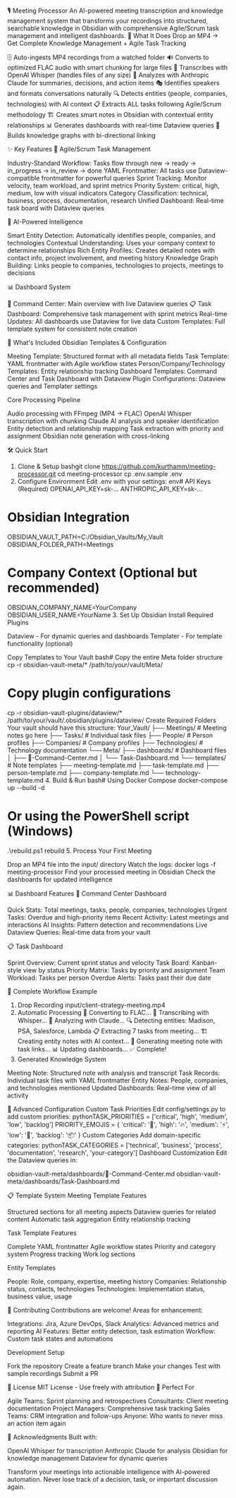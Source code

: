 🎙️ Meeting Processor
An AI-powered meeting transcription and knowledge management system that transforms your recordings into structured, searchable knowledge in Obsidian with comprehensive Agile/Scrum task management and intelligent dashboards.
🚀 What It Does
Drop an MP4 → Get Complete Knowledge Management + Agile Task Tracking

🗄️ Auto-ingests MP4 recordings from a watched folder
🔊 Converts to optimized FLAC audio with smart chunking for large files
🤖 Transcribes with OpenAI Whisper (handles files of any size)
🧠 Analyzes with Anthropic Claude for summaries, decisions, and action items
🎭 Identifies speakers and formats conversations naturally
🔍 Detects entities (people, companies, technologies) with AI context
📋 Extracts ALL tasks following Agile/Scrum methodology
🏗️ Creates smart notes in Obsidian with contextual entity relationships
📊 Generates dashboards with real-time Dataview queries
🔗 Builds knowledge graphs with bi-directional linking

✨ Key Features
🏃 Agile/Scrum Task Management

Industry-Standard Workflow: Tasks flow through new → ready → in_progress → in_review → done
YAML Frontmatter: All tasks use Dataview-compatible frontmatter for powerful queries
Sprint Tracking: Monitor velocity, team workload, and sprint metrics
Priority System: critical, high, medium, low with visual indicators
Category Classification: technical, business, process, documentation, research
Unified Dashboard: Real-time task board with Dataview queries

🧠 AI-Powered Intelligence

Smart Entity Detection: Automatically identifies people, companies, and technologies
Contextual Understanding: Uses your company context to determine relationships
Rich Entity Profiles: Creates detailed notes with contact info, project involvement, and meeting history
Knowledge Graph Building: Links people to companies, technologies to projects, meetings to decisions

📊 Dashboard System

🧠 Command Center: Main overview with live Dataview queries
📋 Task Dashboard: Comprehensive task management with sprint metrics
Real-time Updates: All dashboards use Dataview for live data
Custom Templates: Full template system for consistent note creation

📁 What's Included
Obsidian Templates & Configuration

Meeting Template: Structured format with all metadata fields
Task Template: YAML frontmatter with Agile workflow states
Person/Company/Technology Templates: Entity relationship tracking
Dashboard Templates: Command Center and Task Dashboard with Dataview
Plugin Configurations: Dataview queries and Templater settings

Core Processing Pipeline

Audio processing with FFmpeg (MP4 → FLAC)
OpenAI Whisper transcription with chunking
Claude AI analysis and speaker identification
Entity detection and relationship mapping
Task extraction with priority and assignment
Obsidian note generation with cross-linking

🛠️ Quick Start
1. Clone & Setup
bashgit clone https://github.com/kurthamm/meeting-processor.git
cd meeting-processor
cp .env.sample .env
2. Configure Environment
Edit .env with your settings:
env# API Keys (Required)
OPENAI_API_KEY=sk-...
ANTHROPIC_API_KEY=sk-...

# Obsidian Integration
OBSIDIAN_VAULT_PATH=C:/Obsidian_Vaults/My_Vault
OBSIDIAN_FOLDER_PATH=Meetings

# Company Context (Optional but recommended)
OBSIDIAN_COMPANY_NAME=YourCompany
OBSIDIAN_USER_NAME=YourName
3. Set Up Obsidian
Install Required Plugins

Dataview - For dynamic queries and dashboards
Templater - For template functionality (optional)

Copy Templates to Your Vault
bash# Copy the entire Meta folder structure
cp -r obsidian-vault-meta/* /path/to/your/vault/Meta/

# Copy plugin configurations
cp -r obsidian-vault-plugins/dataview/* /path/to/your/vault/.obsidian/plugins/dataview/
Create Required Folders
Your vault should have this structure:
Your_Vault/
├── Meetings/          # Meeting notes go here
├── Tasks/             # Individual task files
├── People/            # Person profiles
├── Companies/         # Company profiles
├── Technologies/      # Technology documentation
└── Meta/
    ├── dashboards/    # Dashboard files
    │   ├── 🧠-Command-Center.md
    │   └── Task-Dashboard.md
    └── templates/     # Note templates
        ├── meeting-template.md
        ├── task-template.md
        ├── person-template.md
        ├── company-template.md
        └── technology-template.md
4. Build & Run
bash# Using Docker Compose
docker-compose up --build -d

# Or using the PowerShell script (Windows)
.\rebuild.ps1 rebuild
5. Process Your First Meeting

Drop an MP4 file into the input/ directory
Watch the logs: docker logs -f meeting-processor
Find your processed meeting in Obsidian
Check the dashboards for updated intelligence

📊 Dashboard Features
🧠 Command Center Dashboard

Quick Stats: Total meetings, tasks, people, companies, technologies
Urgent Tasks: Overdue and high-priority items
Recent Activity: Latest meetings and interactions
AI Insights: Pattern detection and recommendations
Live Dataview Queries: Real-time data from your vault

📋 Task Dashboard

Sprint Overview: Current sprint status and velocity
Task Board: Kanban-style view by status
Priority Matrix: Tasks by priority and assignment
Team Workload: Tasks per person
Overdue Alerts: Tasks past their due date

🎯 Complete Workflow Example
1. Drop Recording
input/client-strategy-meeting.mp4
2. Automatic Processing
🎵 Converting to FLAC...
🎤 Transcribing with Whisper...
🧠 Analyzing with Claude...
🔍 Detecting entities: Madison, PSA, Salesforce, Lambda
📋 Extracting 7 tasks from meeting...
🏗️ Creating entity notes with AI context...
📝 Generating meeting note with task links...
📊 Updating dashboards...
✅ Complete!
3. Generated Knowledge System

Meeting Note: Structured note with analysis and transcript
Task Records: Individual task files with YAML frontmatter
Entity Notes: People, companies, and technologies mentioned
Updated Dashboards: Real-time view of all activity

🔧 Advanced Configuration
Custom Task Priorities
Edit config/settings.py to add custom priorities:
pythonTASK_PRIORITIES = ['critical', 'high', 'medium', 'low', 'backlog']
PRIORITY_EMOJIS = {
    'critical': '🚨',
    'high': '🔥',
    'medium': '⚡',
    'low': '📌',
    'backlog': '📦'
}
Custom Categories
Add domain-specific categories:
pythonTASK_CATEGORIES = ['technical', 'business', 'process', 'documentation', 'research', 'your-category']
Dashboard Customization
Edit the Dataview queries in:

obsidian-vault-meta/dashboards/🧠-Command-Center.md
obsidian-vault-meta/dashboards/Task-Dashboard.md

📋 Template System
Meeting Template Features

Structured sections for all meeting aspects
Dataview queries for related content
Automatic task aggregation
Entity relationship tracking

Task Template Features

Complete YAML frontmatter
Agile workflow states
Priority and category system
Progress tracking
Work log sections

Entity Templates

People: Role, company, expertise, meeting history
Companies: Relationship status, contacts, technologies
Technologies: Implementation status, business value, usage

🤝 Contributing
Contributions are welcome! Areas for enhancement:

Integrations: Jira, Azure DevOps, Slack
Analytics: Advanced metrics and reporting
AI Features: Better entity detection, task estimation
Workflow: Custom task states and automations

Development Setup

Fork the repository
Create a feature branch
Make your changes
Test with sample recordings
Submit a PR

📜 License
MIT License - Use freely with attribution
🎯 Perfect For

Agile Teams: Sprint planning and retrospectives
Consultants: Client meeting documentation
Project Managers: Comprehensive task tracking
Sales Teams: CRM integration and follow-ups
Anyone: Who wants to never miss an action item again

🙏 Acknowledgments
Built with:

OpenAI Whisper for transcription
Anthropic Claude for analysis
Obsidian for knowledge management
Dataview for dynamic queries


Transform your meetings into actionable intelligence with AI-powered automation.
Never lose track of a decision, task, or important discussion again.